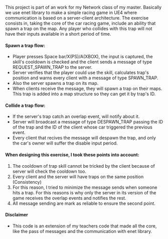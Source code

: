 This project is part of an work for my Network class of my master. Basically we use enet library to make a simple racing game in UE4 where communication is based on a server-client architecture.
The exercise consists in, taking the core of the car racing game, include an ability that spawn a trap on the map. Any player who collides with this trap will not have their inputs available in a short period of time.

#### Spawn a trap flow:
 - Player presses Space bar/X(PS)/A(XBOX), the input is captured, the skill's cooldown is checked and the client sends a message of type REQUEST_SPAWN_TRAP to the server.
 - Server verifies that the player could use the skill, calculates trap's position and warns every client with a message of type SPAWN_TRAP.
 - Also the server spawns a trap on its map.
 - When clients receive the message, they will spawn a trap on their maps. This trap is added into a map structure so they can get it by trap's ID.

#### Collide a trap flow:
 - If the server's trap catch an overlap event, will notify about it.
 - Server will broadcast a message of type DESPAWN_TRAP passing the ID of the trap and the ID of the client whose car triggered the previous event.
 - Every client that recives the message will despawn the trap, and only the car's owner will suffer the disable input period.

#### When designing this exercise, I took these points into account:
1. The cooldown of trap skill cannot be tricked by the client because of server will check the cooldown too.
2. Every client and the server will have traps on the same position (Consistency)
3. For this reason, I tried to minimize the message sends when someone hits a trap. For this reasons is why only the server in its version of the game receives the overlap events and notifies the rest.
4. All message sending are mark as reliable to ensure the second point.

#### Disclaimer
 - This code is an extension of my teachers code that made all the core, like the pass of messages and the communication with enet library.
